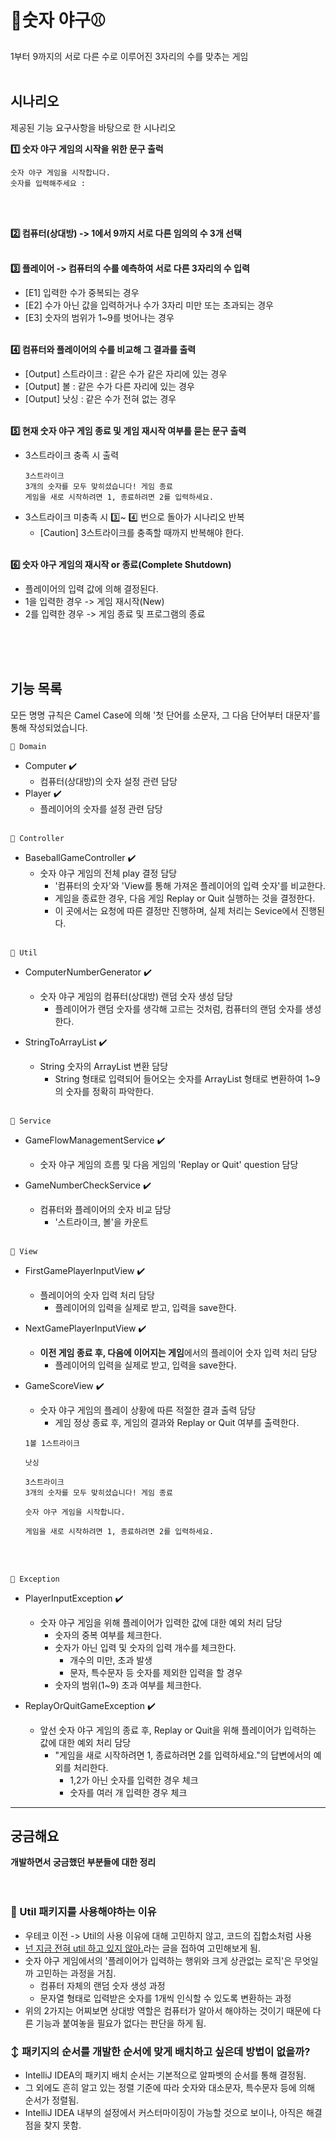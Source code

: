 # 🥎숫자 야구⚾️

1부터 9까지의 서로 다른 수로 이루어진 3자리의 수를 맞추는 게임
<br>
<br>

## 시나리오

제공된 기능 요구사항을 바탕으로 한 시나리오
<br>

**1️⃣ 숫자 야구 게임의 시작을 위한 문구 출럭**

```
숫자 야구 게임을 시작합니다.
숫자를 입력해주세요 :
```

<br>
<br>

**2️⃣ 컴퓨터(상대방) -> 1에서 9까지 서로 다른 임의의 수 3개 선택**
<br>
<br>

**3️⃣ 플레이어 -> 컴퓨터의 수를 예측하여 서로 다른 3자리의 수 입력**

- [E1] 입력한 수가 중복되는 경우
- [E2] 수가 아닌 값을 입력하거나 수가 3자리 미만 또는 초과되는 경우
- [E3] 숫자의 범위가 1~9를 벗어나는 경우
  <br>
  <br>

**4️⃣ 컴퓨터와 플레이어의 수를 비교해 그 결과를 출력**

- [Output] 스트라이크 : 같은 수가 같은 자리에 있는 경우
- [Output] 볼 : 같은 수가 다른 자리에 있는 경우
- [Output] 낫싱 : 같은 수가 전혀 없는 경우
  <br>
  <br>

**5️⃣ 현재 숫자 야구 게임 종료 및 게임 재시작 여부를 묻는 문구 출력**

- 3스트라이크 충족 시 출력
  ```
  3스트라이크
  3개의 숫자를 모두 맞히셨습니다! 게임 종료
  게임을 새로 시작하려면 1, 종료하려면 2를 입력하세요.
  ```
- 3스트라이크 미충족 시 3️⃣~ 4️⃣ 번으로 돌아가 시나리오 반복
    - [Caution] 3스트라이크를 충족할 때까지 반복해야 한다.
      <br>
      <br>

**6️⃣ 숫자 야구 게임의 재시작 or 종료(Complete Shutdown)**

- 플레이어의 입력 값에 의해 결정된다.
- 1을 입력한 경우 -> 게임 재시작(New)
- 2를 입력한 경우 -> 게임 종료 및 프로그램의 종료

<br>
<br>
<br>

## 기능 목록

모든 명명 규칙은 Camel Case에 의해 '첫 단어를 소문자, 그 다음 단어부터 대문자'를 통해 작성되었습니다.

```🌱 Domain```

- Computer ✔️
    - 컴퓨터(상대방)의 숫자 설정 관련 담당
- Player ✔️
    - 플레이어의 숫자를 설정 관련 담당
      <br>
      <br>

```🌱 Controller```

- BaseballGameController ✔️
    - 숫자 야구 게임의 전체 play 결정 담당
        - '컴퓨터의 숫자'와 'View를 통해 가져온 플레이어의 입력 숫자'를 비교한다.
        - 게임을 종료한 경우, 다음 게임 Replay or Quit 실행하는 것을 결정한다.
        - 이 곳에서는 요청에 따른 결정만 진행하며, 실제 처리는 Sevice에서 진행된다.
          <br>
          <br>

```🌱 Util```
<br>

- ComputerNumberGenerator ✔️
    - 숫자 야구 게임의 컴퓨터(상대방) 랜덤 숫자 생성 담당
        - 플레이어가 랜덤 숫자를 생각해 고르는 것처럼, 컴퓨터의 랜덤 숫자를 생성한다.

- StringToArrayList ✔️
    - String 숫자의 ArrayList 변환 담당
        - String 형태로 입력되어 들어오는 숫자를 ArrayList 형태로 변환하여 1~9의 숫자를 정확히 파악한다.
          <br>
          <br>

```🌱 Service```

- GameFlowManagementService ✔️
    - 숫자 야구 게임의 흐름 및 다음 게임의 'Replay or Quit' question 담당

- GameNumberCheckService ✔️
    - 컴퓨터와 플레이어의 숫자 비교 담당
        - '스트라이크, 볼'을 카운트
          <br>
          <br>

```🌱 View```

- FirstGamePlayerInputView ✔️
    - 플레이어의 숫자 입력 처리 담당
        - 플레이어의 입력을 실제로 받고, 입력을 save한다.

- NextGamePlayerInputView ✔️
    - **이전 게임 종료 후, 다음에 이어지는 게임**에서의 플레이어 숫자 입력 처리 담당
        - 플레이어의 입력을 실제로 받고, 입력을 save한다.

- GameScoreView ✔️
    - 숫자 야구 게임의 플레이 상황에 따른 적절한 결과 출력 담당
        - 게임 정상 종료 후, 게임의 결과와 Replay or Quit 여부를 출력한다.
  ```
  1볼 1스트라이크
  ```

  ```
  낫싱
  ```

  ```
  3스트라이크
  3개의 숫자를 모두 맞히셨습니다! 게임 종료
  ```

  ```
  숫자 야구 게임을 시작합니다.
  ```

  ```
  게임을 새로 시작하려면 1, 종료하려면 2를 입력하세요.
  ```

<br>
<br>

```🌱 Exception```

- PlayerInputException ✔️
    - 숫자 야구 게임을 위해 플레이어가 입력한 값에 대한 예외 처리 담당
        - 숫자의 중복 여부를 체크한다.
        - 숫자가 아닌 입력 및 숫자의 입력 개수를 체크한다.
            - 개수의 미만, 초과 발생
            - 문자, 특수문자 등 숫자를 제외한 입력을 할 경우
        - 숫자의 범위(1~9) 초과 여부를 체크한다.
          <br>


- ReplayOrQuitGameException ✔️
    - 앞선 숫자 야구 게임의 종료 후, Replay or Quit을 위해 플레이어가 입력하는 값에 대한 예외 처리 담당
        - "게임을 새로 시작하려면 1, 종료하려면 2를 입력하세요."의 답변에서의 예외를 처리한다.
            - 1,2가 아닌 숫자를 입력한 경우 체크
            - 숫자를 여러 개 입력한 경우 체크

---

## 궁금해요

**개발하면서 궁금했던 부분들에 대한 정리**
<br>
<br>
<br>

### 🧐 Util 패키지를 사용해야하는 이유

- 우테코 이전 -> Util의 사용 이유에 대해 고민하지 않고, 코드의 집합소처럼 사용
- [넌 지금 전혀 util 하고 있지 않아.](https://kong-dev.tistory.com/229)라는 글을 접하여 고민해보게 됨.
- 숫자 야구 게임에서의 '플레이어가 입력하는 행위와 크게 상관없는 로직'은 무엇일까 고민하는 과정을 거침.
    - 컴퓨터 자체의 랜덤 숫자 생성 과정
    - 문자열 형태로 입력받은 숫자를 1개씩 인식할 수 있도록 변환하는 과정
- 위의 2가지는 어찌보면 상대방 역할은 컴퓨터가 알아서 해야하는 것이기 때문에 다른 기능과 붙여놓을 필요가 없다는 판단을 하게 됨.
  <br>

### ↕️ 패키지의 순서를 개발한 순서에 맞게 배치하고 싶은데 방법이 없을까?

- IntelliJ IDEA의 패키지 배치 순서는 기본적으로 알파벳의 순서를 통해 결정됨.
- 그 외에도 흔히 알고 있는 정렬 기준에 따라 숫자와 대소문자, 특수문자 등에 의해 순서가 정렬됨.
- IntelliJ IDEA 내부의 설정에서 커스터마이징이 가능할 것으로 보이나, 아직은 해결점을 찾지 못함.

